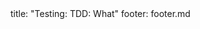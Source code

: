 <frontmatter>
title: "Testing: TDD: What"
footer: footer.md
</frontmatter>

<include src="navbar.md" boilerplate />

<include src="unit-inPage-asFlat.md" boilerplate />